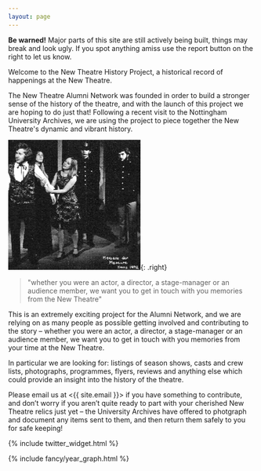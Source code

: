 ```yaml
---
layout: page
---
```


<div class="grid-row">

<div class="home-main" markdown="1">

<div class="box-info">
<i class="fa fa-exclamation-triangle"></i>

<strong>Be warned!</strong> Major parts of this site are still actively being built, things may break and look ugly. If you spot anything amiss use the report button on the right to let us know.

</div>

Welcome to the New Theatre History Project, a historical record of happenings at the New Theatre.

The New Theatre Alumni Network was founded in order to build a stronger sense of the history of the theatre, and with the launch of this project we are hoping to do just that! Following a recent visit to the Nottingham University Archives, we are using the project to piece together the New Theatre's dynamic and vibrant history.

![Alumni image](images/alumni3.png){: .right}

> "whether you were an actor, a director, a stage-manager or an audience member, we want you to get in touch with you memories from the New Theatre"

This is an extremely exciting project for the Alumni Network, and we are relying on as many people as possible getting involved and contributing to the story – whether you were an actor, a director, a stage-manager or an audience member, we want you to get in touch with you memories from your time at the New Theatre.

In particular we are looking for: listings of season shows, casts and crew lists, photographs, programmes, flyers, reviews and anything else which could provide an insight into the history of the theatre.

Please email us at <{{ site.email }}> if you have something to contribute, and don’t worry if you aren’t quite ready to part with your cherished New Theatre relics just yet – the University Archives have offered to photgraph and document any items sent to them, and then return them safely to you for safe keeping!



</div>

<div class="home-aside">
{% include twitter_widget.html %}
</div>

</div>

{% include fancy/year_graph.html %}
